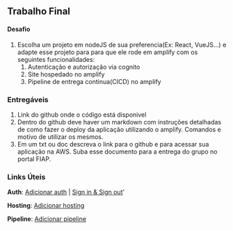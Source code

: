 ## Trabalho Final

#### Desafio

1. Escolha um projeto em nodeJS de sua preferencia(Ex: React, VueJS...) e adapte esse projeto para para que ele rode em amplify com os seguintes funcionalidades:
     1. Autenticação e autorização via cognito
     2. Site hospedado no amplify 
     3. Pipeline de entrega continua(CICD) no amplify

### Entregáveis

1. Link do github onde o código está disponivel
2. Dentro do github deve haver um markdown com instruções detalhadas de como fazer o deploy da aplicação utilizando o amplify. Comandos e motivo de utilizar os mesmos.
3. Em um txt ou doc descreva o link para o github e para acessar sua aplicação na AWS. Suba esse documento para a entrega do grupo no portal FIAP.

### Links Úteis

<b>Auth</b>: [Adicionar auth](https://docs.amplify.aws/lib/auth/getting-started/q/platform/js/) | [Sign in & Sign out](https://docs.amplify.aws/lib/auth/emailpassword/q/platform/js/#sign-up)'

<b>Hosting</b>: [Adicionar hosting](https://docs.amplify.aws/start/getting-started/hosting/q/integration/js/) 

<b>Pipeline</b>: [Adicionar pipeline](https://docs.aws.amazon.com/amplify/latest/userguide/getting-started.html)
